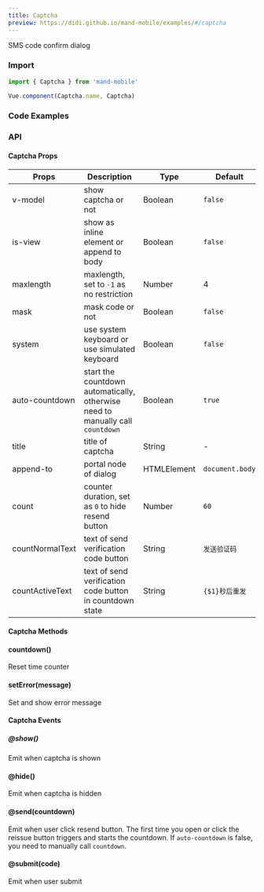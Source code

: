 ```yaml
---
title: Captcha
preview: https://didi.github.io/mand-mobile/examples/#/captcha
---
```

SMS code confirm dialog

### Import

```javascript
import { Captcha } from 'mand-mobile'

Vue.component(Captcha.name, Captcha)
```

### Code Examples
<!-- DEMO -->

### API

#### Captcha Props
| Props | Description | Type | Default |
|----|-----|------|------|
| v-model |show captcha or not | Boolean | `false` |
| is-view |show as inline element or append to body | Boolean |`false`|
| maxlength | maxlength, set to `-1` as no restriction | Number | 4 |
| mask |mask code or not | Boolean | `false` |
| system |use system keyboard or use simulated keyboard | Boolean | `false` |
|auto-countdown|start the countdown automatically, otherwise need to manually call `countdown`|Boolean|`true`|
| title| title of captcha | String | - |
| append-to | portal node of dialog | HTMLElement | `document.body` |
| count | counter duration, set as `0` to hide resend button | Number | `60` |
|countNormalText|text of send verification code button |String| `发送验证码` |
|countActiveText|text of send verification code button in countdown state|String| `{$1}秒后重发` |



#### Captcha Methods

#### countdown()
Reset time counter

#### setError(message)
Set and show error message

#### Captcha Events

##### @show()
Emit when captcha is shown

#### @hide()
Emit when captcha is hidden

#### @send(countdown)
Emit when user click resend button. The first time you open or click the reissue button triggers and starts the countdown. If `auto-countdown` is false, you need to manually call `countdown`.

#### @submit(code)
Emit when user submit
